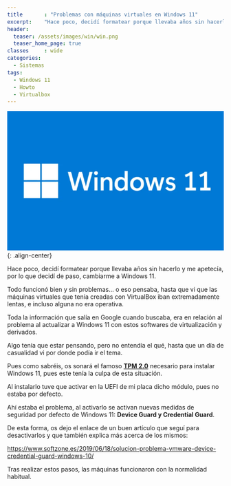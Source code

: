 ```yaml
---
title       : "Problemas con máquinas virtuales en Windows 11"
excerpt:    "Hace poco, decidí formatear porque llevaba años sin hacerlo y me apetecía, por lo que decidí de paso, cambiarme a Windows 11. Todo funcionó bien y sin problemas... o eso pensaba, hasta que vi que las máquinas virtuales que tenía creadas con VirtualBox iban extremadamente lentas, e incluso alguna no era operativa."
header:
  teaser: /assets/images/win/win.png
  teaser_home_page: true
classes		: wide
categories:
  - Sistemas
tags:  
  - Windows 11
  - Howto
  - Virtualbox
---
```


![](/assets/images/win/win.png){: .align-center}

Hace poco, decidí formatear porque llevaba años sin hacerlo y me apetecía, por lo que decidí de paso, cambiarme a Windows 11. 

Todo funcionó bien y sin problemas... o eso pensaba, hasta que vi que las máquinas virtuales que tenía creadas con VirtualBox iban extremadamente lentas, e incluso alguna no era operativa.

Toda la información que salía en Google cuando buscaba, era en relación al problema al actualizar a Windows 11 con estos softwares de virtualización y derivados.

Algo tenía que estar pensando, pero no entendía el qué, hasta que un día de casualidad vi por donde podía ir el tema.

Pues como sabréis, os sonará el famoso [**TPM 2.0**](https://support.microsoft.com/es-es/windows/habilitar-tpm-2-0-en-el-equipo-1fd5a332-360d-4f46-a1e7-ae6b0c90645c) necesario para instalar Windows 11, pues este tenía la culpa de esta situación.

Al instalarlo tuve que activar en la UEFI de mi placa dicho módulo, pues no estaba por defecto.

Ahí estaba el problema, al activarlo se activan nuevas medidas de seguridad por defecto de Windows 11: **Device Guard y Credential Guard**.

De esta forma, os dejo el enlace de un buen artículo que seguí para desactivarlos y que también explica más acerca de los mismos:

<https://www.softzone.es/2019/06/18/solucion-problema-vmware-device-credential-guard-windows-10/>

Tras realizar estos pasos, las máquinas funcionaron con la normalidad habitual.

